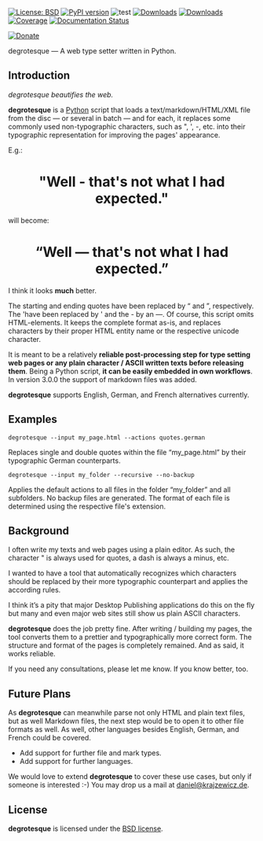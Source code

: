 [![License: BSD](https://img.shields.io/badge/License-BSD-green.svg)](https://github.com/dkrajzew/degrotesque/blob/master/LICENSE)
[![PyPI version](https://badge.fury.io/py/degrotesque.svg)](https://pypi.python.org/pypi/degrotesque)
![test](https://github.com/dkrajzew/degrotesque/actions/workflows/test.yml/badge.svg)
[![Downloads](https://pepy.tech/badge/degrotesque)](https://pepy.tech/project/degrotesque)
[![Downloads](https://static.pepy.tech/badge/degrotesque/week)](https://pepy.tech/project/degrotesque)
[![Coverage](https://img.shields.io/badge/coverage-100%25-success)](https://img.shields.io/badge/coverage-100%25-success)
[![Documentation Status](https://readthedocs.org/projects/degrotesque/badge/?version=latest)](https://degrotesque.readthedocs.io/en/latest/?badge=latest)

[![Donate](https://www.paypalobjects.com/en_US/i/btn/btn_donate_SM.gif)](https://www.paypal.com/cgi-bin/webscr?cmd=_s-xclick&hosted_button_id=GVQQWZKB6FDES)


degrotesque &mdash; A web type setter written in Python.

Introduction
------------

*degrotesque beautifies the web.*

**degrotesque** is a [Python](https://www.python.org/) script that loads a text/markdown/HTML/XML file from the 
disc &mdash; or several in batch &mdash; and for each, it replaces some commonly used non-typographic characters,
such as ", ', -, etc. into their typographic representation for improving the pages&apos; appearance.

E.g.:

<center><h1 class="degrotesque_example">"Well - that's not what I had expected."</h1></center>

will become:

<center><h1 class="degrotesque_example">&ldquo;Well &mdash; that&apos;s not what I had expected.&rdquo;</h1></center>

I think it looks __much__ better.

The starting and ending quotes have been replaced by &ldquo; and &rdquo;, respectively.
The 'have been replaced by &apos; and the - by an &mdash;.
Of course, this script omits HTML-elements. It keeps the complete format as-is, and replaces characters by their proper HTML entity name or the respective unicode character.

It is meant to be a relatively **reliable post-processing step for type setting web pages or any plain character / ASCII written texts before releasing them**.
Being a Python script, **it can be easily embedded in own workflows**.
In version 3.0.0 the support of markdown files was added.

**degrotesque** supports English, German, and French alternatives currently.


Examples
--------

```console
degrotesque --input my_page.html --actions quotes.german
```

Replaces single and double quotes within the file &ldquo;my_page.html&rdquo; by their typographic German counterparts.

```console
degrotesque --input my_folder --recursive --no-backup
```

Applies the default actions to all files in the folder &ldquo;my_folder&rdquo; and all subfolders. No backup files are generated. The format of each file is determined using the respective file&apos;s extension.


Background
----------

I often write my texts and web pages using a plain editor. As such, the character " is always used for quotes, a dash is always a minus, etc.

I wanted to have a tool that automatically recognizes which characters should be replaced by their more typographic counterpart and applies the according rules.

I think it&rsquo;s a pity that major Desktop Publishing applications do this on the fly but many and even major web sites still show us plain ASCII characters.

**degrotesque** does the job pretty fine. After writing / building my pages, the tool converts them to a prettier and typographically more correct form. The structure and format of the pages is completely remained. And as said, it works reliable.

If you need any consultations, please let me know. If you know better, too.


Future Plans
------------

As **degrotesque** can meanwhile parse not only HTML and plain text files, but as well Markdown files, the next step would be to open it to other file formats as well. As well, other languages besides English, German, and French could be covered.

* Add support for further file and mark types.
* Add support for further languages.

We would love to extend **degrotesque** to cover these use cases, but only if someone is interested :-) You may drop us a mail at daniel@krajzewicz.de.


License
-------

__degrotesque__ is licensed under the [BSD license](license.md).
